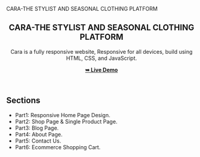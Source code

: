 CARA-THE STYLIST AND SEASONAL CLOTHING PLATFORM


<div align="center">
  
  
  <h2 align="center">CARA-THE STYLIST AND SEASONAL CLOTHING PLATFORM</h2>

Cara is a fully responsive website, Responsive for all devices, build using HTML, CSS, and JavaScript.


  <a href="https://kishan-pravinbhai-panchal.github.io/CARA-THE-STYLIST-AND-SEASONAL-CLOTHING-PLATFORM/"><strong>➥ Live Demo</strong></a>

</div>

<br />

## Sections
- Part1: Responsive Home Page Design.
- Part2: Shop Page & Single Product Page.
- Part3: Blog Page.
- Part4: About Page.
- Part5: Contact Us.
- Part6: Ecommerce Shopping Cart.




